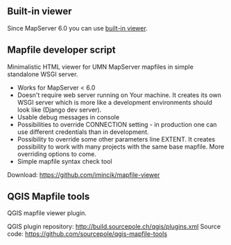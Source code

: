 ## Built-in viewer
Since MapServer 6.0 you can use [built-in viewer](http://mapserver.org/cgi/openlayers.html).

## Mapfile developer script
Minimalistic HTML viewer for UMN MapServer mapfiles in simple
standalone WSGI server.

* Works for MapServer < 6.0
* Doesn't require web server running on Your machine. It creates its
own WSGI server which is more like a development environments should look
like (Django dev server).
* Usable debug messages in console
* Possibilities to override CONNECTION setting - in production one can use
different credentials than in development.
* Possibility to override some other parameters line EXTENT. It creates
possibility to work with many projects with the same base mapfile. More
overriding options to come.
* Simple mapfile syntax check tool

Download: https://github.com/imincik/mapfile-viewer

## QGIS Mapfile tools
QGIS mapfile viewer plugin.

QGIS plugin repository: http://build.sourcepole.ch/qgis/plugins.xml
Source code: https://github.com/sourcepole/qgis-mapfile-tools